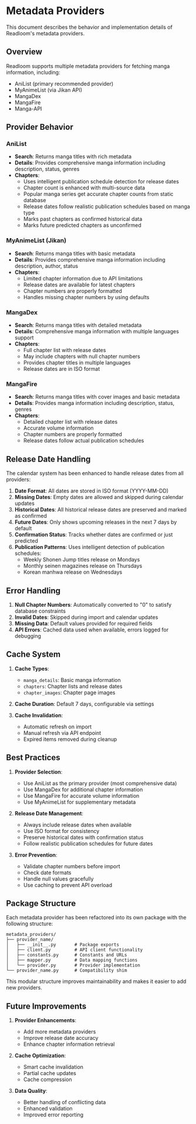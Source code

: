 # Metadata Providers

This document describes the behavior and implementation details of Readloom's metadata providers.

## Overview

Readloom supports multiple metadata providers for fetching manga information, including:
- AniList (primary recommended provider)
- MyAnimeList (via Jikan API)
- MangaDex
- MangaFire
- Manga-API

## Provider Behavior

### AniList

- **Search**: Returns manga titles with rich metadata
- **Details**: Provides comprehensive manga information including description, status, genres
- **Chapters**: 
  - Uses intelligent publication schedule detection for release dates
  - Chapter count is enhanced with multi-source data
  - Popular manga series get accurate chapter counts from static database
  - Release dates follow realistic publication schedules based on manga type
  - Marks past chapters as confirmed historical data
  - Marks future predicted chapters as unconfirmed

### MyAnimeList (Jikan)

- **Search**: Returns manga titles with basic metadata
- **Details**: Provides comprehensive manga information including description, author, status
- **Chapters**: 
  - Limited chapter information due to API limitations
  - Release dates are available for latest chapters
  - Chapter numbers are properly formatted
  - Handles missing chapter numbers by using defaults

### MangaDex

- **Search**: Returns manga titles with detailed metadata
- **Details**: Comprehensive manga information with multiple languages support
- **Chapters**:
  - Full chapter list with release dates
  - May include chapters with null chapter numbers
  - Provides chapter titles in multiple languages
  - Release dates are in ISO format

### MangaFire

- **Search**: Returns manga titles with cover images and basic metadata
- **Details**: Provides manga information including description, status, genres
- **Chapters**:
  - Detailed chapter list with release dates
  - Accurate volume information
  - Chapter numbers are properly formatted
  - Release dates follow actual publication schedules

## Release Date Handling

The calendar system has been enhanced to handle release dates from all providers:

1. **Date Format**: All dates are stored in ISO format (YYYY-MM-DD)
2. **Missing Dates**: Empty dates are allowed and skipped during calendar updates
3. **Historical Dates**: All historical release dates are preserved and marked as confirmed
4. **Future Dates**: Only shows upcoming releases in the next 7 days by default
5. **Confirmation Status**: Tracks whether dates are confirmed or just predicted
6. **Publication Patterns**: Uses intelligent detection of publication schedules:
   - Weekly Shonen Jump titles release on Mondays
   - Monthly seinen magazines release on Thursdays
   - Korean manhwa release on Wednesdays

## Error Handling

1. **Null Chapter Numbers**: Automatically converted to "0" to satisfy database constraints
2. **Invalid Dates**: Skipped during import and calendar updates
3. **Missing Data**: Default values provided for required fields
4. **API Errors**: Cached data used when available, errors logged for debugging

## Cache System

1. **Cache Types**:
   - `manga_details`: Basic manga information
   - `chapters`: Chapter lists and release dates
   - `chapter_images`: Chapter page images

2. **Cache Duration**: Default 7 days, configurable via settings

3. **Cache Invalidation**:
   - Automatic refresh on import
   - Manual refresh via API endpoint
   - Expired items removed during cleanup

## Best Practices

1. **Provider Selection**:
   - Use AniList as the primary provider (most comprehensive data)
   - Use MangaDex for additional chapter information
   - Use MangaFire for accurate volume information
   - Use MyAnimeList for supplementary metadata

2. **Release Date Management**:
   - Always include release dates when available
   - Use ISO format for consistency
   - Preserve historical dates with confirmation status
   - Follow realistic publication schedules for future dates

3. **Error Prevention**:
   - Validate chapter numbers before import
   - Check date formats
   - Handle null values gracefully
   - Use caching to prevent API overload

## Package Structure

Each metadata provider has been refactored into its own package with the following structure:

```
metadata_providers/
├── provider_name/
│   ├── __init__.py       # Package exports
│   ├── client.py         # API client functionality
│   ├── constants.py      # Constants and URLs
│   ├── mapper.py         # Data mapping functions
│   └── provider.py       # Provider implementation
└── provider_name.py      # Compatibility shim
```

This modular structure improves maintainability and makes it easier to add new providers.

## Future Improvements

1. **Provider Enhancements**:
   - Add more metadata providers
   - Improve release date accuracy
   - Enhance chapter information retrieval

2. **Cache Optimization**:
   - Smart cache invalidation
   - Partial cache updates
   - Cache compression

3. **Data Quality**:
   - Better handling of conflicting data
   - Enhanced validation
   - Improved error reporting
